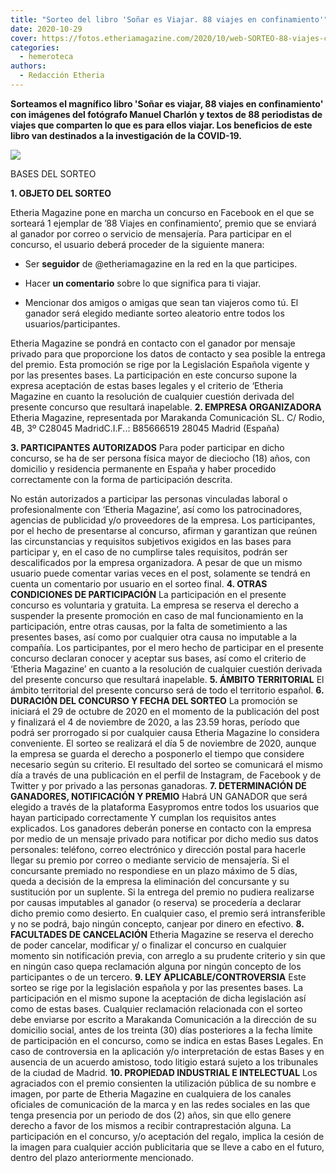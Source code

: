 ```yaml
---
title: "Sorteo del libro 'Soñar es Viajar. 88 viajes en confinamiento'"
date: 2020-10-29
cover: https://fotos.etheriamagazine.com/2020/10/web-SORTEO-88-viajes-confinamiento.jpg
categories: 
  - hemeroteca
authors: 
  - Redacción Etheria
---
```


**Sorteamos el magnífico libro 'Soñar es viajar, 88 viajes en confinamiento' con 
imágenes del fotógrafo Manuel Charlón y textos de 88 periodistas de viajes que comparten 
lo que es para ellos viajar. Los beneficios de este libro van destinados a la 
investigación de la COVID-19.** 

![](https://fotos.etheriamagazine.com/2020/10/web-SORTEO-88-viajes-confinamiento.jpg)

BASES DEL SORTEO 

**1\. OBJETO DEL SORTEO** 

Etheria Magazine pone en marcha un concurso en Facebook en el que se sorteará 1 ejemplar 
de ’88 Viajes en confinamiento’, premio que se enviará al ganador por correo o servicio 
de mensajería. Para participar en el concurso, el usuario deberá proceder de la 
siguiente manera: 

- Ser **seguidor** de @etheriamagazine en la red en la que participes. 

- Hacer **un comentario** sobre lo que significa para ti viajar. 

- Mencionar dos amigos o amigas que sean tan viajeros como tú. El ganador será elegido 
mediante sorteo aleatorio entre todos los usuarios/participantes. 

Etheria Magazine se pondrá en contacto con el ganador por mensaje privado para que 
proporcione los datos de contacto y sea posible la entrega del premio. Esta promoción se 
rige por la Legislación Española vigente y por las presentes bases. La participación en 
este concurso supone la expresa aceptación de estas bases legales y el criterio de 
‘Etheria Magazine en cuanto la resolución de cualquier cuestión derivada del presente 
concurso que resultará inapelable. **2\. EMPRESA ORGANIZADORA** Etheria Magazine, 
representada por Marakanda Comunicación SL. C/ Rodio, 4B, 3º C28045 MadridC.I.F..: 
B85666519 28045 Madrid (España) 

**3\. PARTICIPANTES AUTORIZADOS** Para poder participar en dicho concurso, se ha de ser 
persona física mayor de dieciocho (18) años, con domicilio y residencia permanente en 
España y haber procedido correctamente con la forma de participación descrita. 

No están autorizados a participar las personas vinculadas laboral o profesionalmente con 
‘Etheria Magazine’, así como los patrocinadores, agencias de publicidad y/o proveedores 
de la empresa. Los participantes, por el hecho de presentarse al concurso, afirman y 
garantizan que reúnen las circunstancias y requisitos subjetivos exigidos en las bases 
para participar y, en el caso de no cumplirse tales requisitos, podrán ser 
descalificados por la empresa organizadora. A pesar de que un mismo usuario puede 
comentar varias veces en el post, solamente se tendrá en cuenta un comentario por 
usuario en el sorteo final. **4\. OTRAS CONDICIONES DE PARTICIPACIÓN** La participación 
en el presente concurso es voluntaria y gratuita. La empresa se reserva el derecho a 
suspender la presente promoción en caso de mal funcionamiento en la participación, entre 
otras causas, por la falta de sometimiento a las presentes bases, así como por cualquier 
otra causa no imputable a la compañía. Los participantes, por el mero hecho de 
participar en el presente concurso declaran conocer y aceptar sus bases, así como el 
criterio de ‘Etheria Magazine’ en cuanto a la resolución de cualquier cuestión derivada 
del presente concurso que resultará inapelable. **5\. ÁMBITO TERRITORIAL** El ámbito 
territorial del presente concurso será de todo el territorio español. **6\. DURACIÓN DEL 
CONCURSO Y FECHA DEL SORTEO** La promoción se iniciará el 29 de octubre de 2020 en el 
momento de la publicación del post y finalizará el 4 de noviembre de 2020, a las 23.59 
horas, período que podrá ser prorrogado si por cualquier causa Etheria Magazine lo 
considera conveniente. El sorteo se realizará el día 5 de noviembre de 2020, aunque la 
empresa se guarda el derecho a posponerlo el tiempo que considere necesario según su 
criterio. El resultado del sorteo se comunicará el mismo día a través de una publicación 
en el perfil de Instagram, de Facebook y de Twitter y por privado a las personas 
ganadoras. **7\. DETERMINACIÓN DE GANADORES, NOTIFICACIÓN Y PREMIO** Habrá UN GANADOR 
que será elegido a través de la plataforma Easypromos entre todos los usuarios que hayan 
participado correctamente Y cumplan los requisitos antes explicados. Los ganadores 
deberán ponerse en contacto con la empresa por medio de un mensaje privado para 
notificar por dicho medio sus datos personales: teléfono, correo electrónico y dirección 
postal para hacerle llegar su premio por correo o mediante servicio de mensajería. Si el 
concursante premiado no respondiese en un plazo máximo de 5 días, queda a decisión de la 
empresa la eliminación del concursante y su sustitución por un suplente. Si la entrega 
del premio no pudiera realizarse por causas imputables al ganador (o reserva) se 
procedería a declarar dicho premio como desierto. En cualquier caso, el premio será 
intransferible y no se podrá, bajo ningún concepto, canjear por dinero en efectivo. 
**8\. FACULTADES DE CANCELACIÓN** Etheria Magazine se reserva el derecho de poder 
cancelar, modificar y/ o finalizar el concurso en cualquier momento sin notificación 
previa, con arreglo a su prudente criterio y sin que en ningún caso quepa reclamación 
alguna por ningún concepto de los participantes o de un tercero. **9\. LEY 
APLICABLE/CONTROVERSIA** Este sorteo se rige por la legislación española y por las 
presentes bases. La participación en el mismo supone la aceptación de dicha legislación 
así como de estas bases. Cualquier reclamación relacionada con el sorteo debe enviarse 
por escrito a Marakanda Comunicación a la dirección de su domicilio social, antes de los 
treinta (30) días posteriores a la fecha límite de participación en el concurso, como se 
indica en estas Bases Legales. En caso de controversia en la aplicación y/o 
interpretación de estas Bases y en ausencia de un acuerdo amistoso, todo litigio estará 
sujeto a los tribunales de la ciudad de Madrid. **10\. PROPIEDAD INDUSTRIAL E 
INTELECTUAL** Los agraciados con el premio consienten la utilización pública de su 
nombre e imagen, por parte de Etheria Magazine en cualquiera de los canales oficiales de 
comunicación de la marca y en las redes sociales en las que tenga presencia por un 
periodo de dos (2) años, sin que ello genere derecho a favor de los mismos a recibir 
contraprestación alguna. La participación en el concurso, y/o aceptación del regalo, 
implica la cesión de la imagen para cualquier acción publicitaria que se lleve a cabo en 
el futuro, dentro del plazo anteriormente mencionado.
